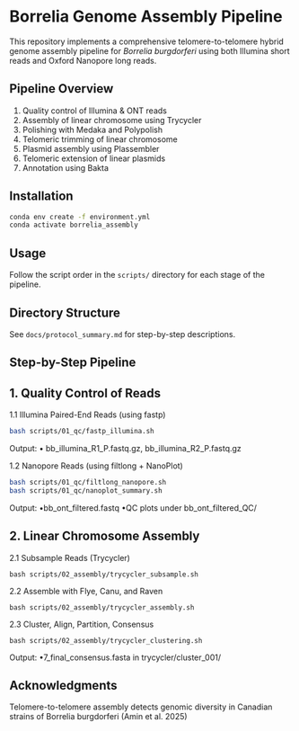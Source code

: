 
# Borrelia Genome Assembly Pipeline

This repository implements a comprehensive telomere-to-telomere hybrid genome assembly pipeline for *Borrelia burgdorferi* using both Illumina short reads and Oxford Nanopore long reads.

## Pipeline Overview
1. Quality control of Illumina & ONT reads
2. Assembly of linear chromosome using Trycycler
3. Polishing with Medaka and Polypolish
4. Telomeric trimming of linear chromosome
5. Plasmid assembly using Plassembler
6. Telomeric extension of linear plasmids
7. Annotation using Bakta

## Installation
```bash
conda env create -f environment.yml
conda activate borrelia_assembly
```

## Usage
Follow the script order in the `scripts/` directory for each stage of the pipeline.

## Directory Structure
See `docs/protocol_summary.md` for step-by-step descriptions.

## Step-by-Step Pipeline
## 1. Quality Control of Reads
1.1 Illumina Paired-End Reads (using fastp)

```bash
bash scripts/01_qc/fastp_illumina.sh
```
Output:
	•	bb_illumina_R1_P.fastq.gz, bb_illumina_R2_P.fastq.gz

1.2 Nanopore Reads (using filtlong + NanoPlot)
```bash
bash scripts/01_qc/filtlong_nanopore.sh
bash scripts/01_qc/nanoplot_summary.sh
```
Output:
•bb_ont_filtered.fastq
•QC plots under bb_ont_filtered_QC/

## 2. Linear Chromosome Assembly
2.1 Subsample Reads (Trycycler)
```
bash scripts/02_assembly/trycycler_subsample.sh
```
2.2 Assemble with Flye, Canu, and Raven
```
bash scripts/02_assembly/trycycler_assembly.sh
```
2.3 Cluster, Align, Partition, Consensus
```
bash scripts/02_assembly/trycycler_clustering.sh
```
Output:
•7_final_consensus.fasta in trycycler/cluster_001/








## Acknowledgments
Telomere-to-telomere assembly detects genomic diversity in Canadian strains of Borrelia burgdorferi (Amin et al. 2025)

